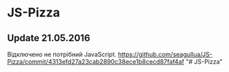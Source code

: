 # JS-Pizza

## Update 21.05.2016
Відключено не потрібний JavaScript. https://github.com/seagullua/JS-Pizza/commit/4313efd27a23cab2890c38ece1b8cecd87faf4af
"# JS-Pizza" 

